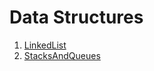 # Data Structures

1. [LinkedList](/Data_Structures/LinkedLists/README.md)
2. [StacksAndQueues](/Data_Structures/StacksAndQueues/README.md)